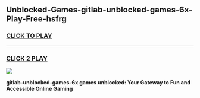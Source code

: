 
## Unblocked-Games-gitlab-unblocked-games-6x-Play-Free-hsfrg
<h3>
<a href="https://premium76.site?title=gitlab-unblocked-games-6x&ref=15A">CLICK TO PLAY</a></h3>
<hr>

<h3>
<a href="https://premium76.site?title=gitlab-unblocked-games-6x&ref=15A">CLICK 2 PLAY</a>
  
</h3>

<a href="https://premium76.site?title=gitlab-unblocked-games-6x&ref=15A"><img src="https://clearcache.store/games.png"></a>


**gitlab-unblocked-games-6x games unblocked: Your Gateway to Fun and Accessible Online Gaming**
